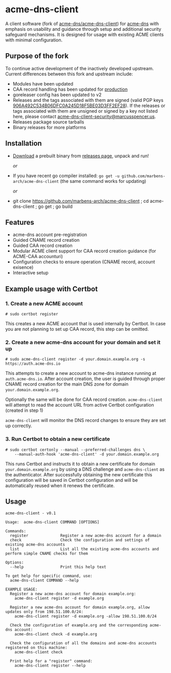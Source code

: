 # acme-dns-client

A client software (fork of [acme-dns/acme-dns-client](https://github.com/acme-dns/acme-dns-client)) for [acme-dns](https://github.com/joohoi/acme-dns) with emphasis on usability and guidance through
setup and additional security safeguard mechanisms. It is designed for usage with existing ACME clients with minimal
configuration.

## Purpose of the fork
To continue active development of the inactively developed upstream. Current differences between this fork and upstream include:

- Modules have been updated
- CAA record handling has been updated for [production](https://community.letsencrypt.org/t/enabling-acme-caa-account-and-method-binding/189588/3)
- goreleaser config has been updated to v2
- Releases and the tags associated with them are signed (valid PGP keys [906A492C534B06DFC0A245D18F5BE03D3FF2EF28](https://keyserver.ubuntu.com/pks/lookup?search=906A492C534B06DFC0A245D18F5BE03D3FF2EF28&fingerprint=on&op=index)). If the releases or tags associated with them are unsigned or signed by a key not listed here, please contact acme-dns-client-security@marcusspencer.us.
- Releases package source tarballs
- Binary releases for more platforms

## Installation

- [Download](https://github.com/marbens-arch/acme-dns-client/releases/latest) a prebuilt binary from 
  [releases page](https://github.com/marbens-arch/acme-dns-client/releases/latest), unpack and run!

  _or_
- If you have recent go compiler installed: `go get -u github.com/marbens-arch/acme-dns-client` (the same command works for updating)

  _or_
- git clone https://github.com/marbens-arch/acme-dns-client ; cd acme-dns-client ; go get ; go build

## Features

- acme-dns account pre-registration
- Guided CNAME record creation
- Guided CAA record creation
- Modular ACME client support for CAA record creation guidance (for ACME-CAA accounturi)
- Configuration checks to ensure operation (CNAME record, account exisence)
- Interactive setup

## Example usage with Certbot

### 1. Create a new ACME account

```
# sudo certbot register
```

This creates a new ACME account that is used internally by Certbot. In case you are not planning to set up
CAA record, this step can be omitted.

### 2. Create a new acme-dns account for your domain and set it up

```
# sudo acme-dns-client register -d your.domain.example.org -s https://auth.acme-dns.io
```

This attempts to create a new account to acme-dns instance running at `auth.acme-dns.io`. 
After account creation, the user is guided through proper CNAME record creation for the main DNS zone for domain
`your.domain.example.org`.

Optionally the same will be done for CAA record creation. `acme-dns-client` will attempt to read the account URL from
active Certbot configuration (created in step 1)

`acme-dns-client` will monitor the DNS record changes to ensure they are set up correctly.

### 3. Run Certbot to obtain a new certificate

```
# sudo certbot certonly --manual --preferred-challenges dns \
    --manual-auth-hook 'acme-dns-client' -d your.domain.example.org 
```

This runs Certbot and instructs it to obtain a new certificate for domain `your.domain.example.org` by using a DNS 
challenge and `acme-dns-client` as the authenticator. After successfully obtaining the new certificate this configuration
will be saved in Certbot configuration and will be automatically reused when it renews the certificate.

## Usage

```
acme-dns-client - v0.1

Usage:  acme-dns-client COMMAND [OPTIONS]

Commands:
  register              Register a new acme-dns account for a domain
  check                 Check the configuration and settings of existing acme-dns accounts
  list                  List all the existing acme-dns accounts and perform simple CNAME checks for them

Options:
  --help                Print this help text

To get help for specific command, use:
  acme-dns-client COMMAND --help

EXAMPLE USAGE:
  Register a new acme-dns account for domain example.org:
    acme-dns-client register -d example.org
  
  Register a new acme-dns account for domain example.org, allow updates only from 198.51.100.0/24:
    acme-dns-client register -d example.org -allow 198.51.100.0/24

  Check the configuration of example.org and the corresponding acme-dns account:
    acme-dns-client check -d example.org

  Check the configuration of all the domains and acme-dns accounts registered on this machine:
    acme-dns-client check

  Print help for a "register" command:
    acme-dns-client register --help

```
